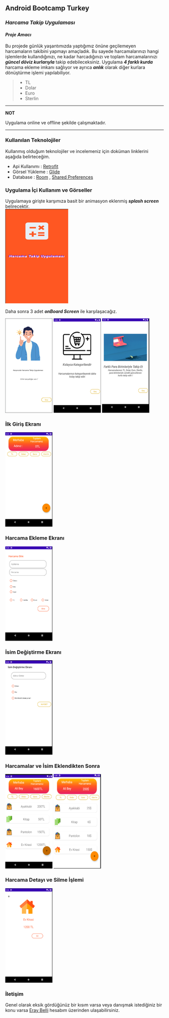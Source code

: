 ## **Android Bootcamp Turkey**
### *Harcama Takip Uygulaması*
#### *Proje Amacı*
 Bu projede günlük yaşantımızda yaptığımız önüne geçilemeyen harcamaların takibini yapmayı amaçladık. Bu sayede harcamalarınızı hangi işlemlerde kullandığınızı, ne kadar harcadığınızı ve toplam harcamalarınızı ***güncel döviz kurlarıyla*** takip edebileceksiniz. Uygulama  ***4 farklı kurda***  harcama ekleme imkanı sağlıyor ve ayrıca ***anlık*** olarak diğer kurlara dönüştürme işlemi yapılabiliyor. 
> - TL
 > - Dolar
 > - Euro
 > - Sterlin
***
**NOT**

Uygulama online ve offline şekilde çalışmaktadır.
***
### Kullanılan Teknolojiler
Kullanmış olduğum teknolojiler ve incelemeniz için doküman linklerini aşağıda belirteceğim.

- Api Kullanımı :  [Retrofit](https://square.github.io/retrofit/)
- Görsel Yükleme : [Glide](https://bumptech.github.io/glide/)
- Database : [Room](https://developer.android.com/reference/android/arch/persistence/room/RoomDatabase) , [Shared Preferences](https://developer.android.com/training/data-storage/shared-preferences)

### Uygulama İçi Kullanım ve Görseller
Uygulamaya girişte karşımıza basit bir animasyon eklenmiş ***splash screen***  belirecektir.<br>
<img src = "https://raw.githubusercontent.com/bellieray/Android-Bootcamp-Kotlin-Proje/main/Pic/splashScreen.png" width = "200px" height = "300px">

Daha sonra  3 adet ***onBoard Screen*** ile karşılaşacağız.

<img src = "https://raw.githubusercontent.com/bellieray/Android-Bootcamp-Kotlin-Proje/main/Pic/onBoard1.PNG" width = "150px" height = "300px">
<img src = "https://raw.githubusercontent.com/bellieray/Android-Bootcamp-Kotlin-Proje/main/Pic/onBoard2.PNG" width = "150px" height = "300px">
<img src = "https://raw.githubusercontent.com/bellieray/Android-Bootcamp-Kotlin-Proje/main/Pic/onBoard3.PNG" width = "150px" height = "300px">

### İlk Giriş Ekranı
<img src = "https://raw.githubusercontent.com/bellieray/Android-Bootcamp-Kotlin-Proje/main/Pic/girisBosEkran.PNG"  width = "150px" height = "300px">
<br>

### Harcama Ekleme Ekranı

<img src = "https://raw.githubusercontent.com/bellieray/Android-Bootcamp-Kotlin-Proje/main/Pic/harcamaEklemeEkran%C4%B1.PNG"  width = "150px" height = "300px">
<br>

### İsim Değiştirme Ekranı

<img src = "https://raw.githubusercontent.com/bellieray/Android-Bootcamp-Kotlin-Proje/main/Pic/isimEkleme.PNG"  width = "150px" height = "300px">
<br>

### Harcamalar ve İsim Eklendikten Sonra

<img src = "https://raw.githubusercontent.com/bellieray/Android-Bootcamp-Kotlin-Proje/main/Pic/tlEkran.PNG"  width = "150px" height = "300px">
<img src = "https://raw.githubusercontent.com/bellieray/Android-Bootcamp-Kotlin-Proje/main/Pic/dolarEkran.PNG"  width = "150px" height = "300px">
<br>

### Harcama Detayı ve Silme İşlemi

<img src= "https://raw.githubusercontent.com/bellieray/Android-Bootcamp-Kotlin-Proje/main/Pic/harcamaDetayi.PNG" 
width = "150px" height = "300px">

### İletişim
Genel olarak eksik gördüğünüz bir kısım varsa veya danışmak istediğiniz bir konu varsa [Eray Belli]( https://www.linkedin.com/in/bellieray/) hesabım üzerinden ulaşabilirsiniz.
